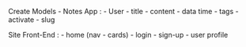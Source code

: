 Create Models - Notes App :
    - User
    - title
    - content
    - data time
    - tags
    - activate
    - slug 


Site Front-End :
    - home (nav - cards)
    - login
    - sign-up
    - user profile


